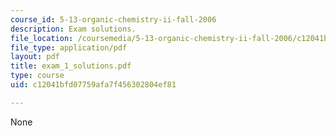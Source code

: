 ```yaml
---
course_id: 5-13-organic-chemistry-ii-fall-2006
description: Exam solutions.
file_location: /coursemedia/5-13-organic-chemistry-ii-fall-2006/c12041bfd07759afa7f456302804ef81_exam_1_solutions.pdf
file_type: application/pdf
layout: pdf
title: exam_1_solutions.pdf
type: course
uid: c12041bfd07759afa7f456302804ef81

---
```

None